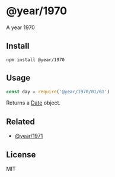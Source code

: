 # @year/1970

A year 1970

## Install

~~~
npm install @year/1970
~~~

## Usage

~~~js
const day = require('@year/1970/01/01')
~~~

Returns a [Date](https://developer.mozilla.org/en-US/docs/Web/JavaScript/Reference/Global_Objects/Date) object.

## Related

* [@year/1971](https://github.com/antonmedv/year/tree/master/packages/1971)

## License

MIT
